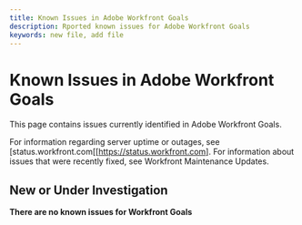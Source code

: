 ```yaml
---
title: Known Issues in Adobe Workfront Goals
description: Rported known issues for Adobe Workfront Goals
keywords: new file, add file
---
```


# Known Issues in Adobe Workfront Goals

This page contains issues currently identified in Adobe Workfront Goals.

For information regarding server uptime or outages, see [status.workfront.com[[https://status.workfront.com]. For information about issues that were recently fixed, see Workfront Maintenance Updates.

## New or Under Investigation

**There are no known issues for Workfront Goals**

<!--


-->